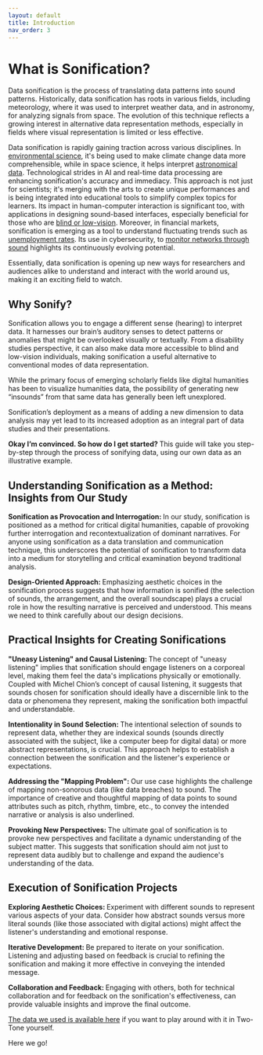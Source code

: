 ```yaml
---
layout: default
title: Introduction
nav_order: 3
---
```

<!-- 
This page will go over introductory content to the workshop. 
If your workshop has an introduction sequence, whether it be history, "Why should you use __", or anything of that matter, this is where it goes! If your workshop doesn't need this, delete introduction.md from the repository. 
Add, edit, or remove any content below for the workshop in question. 
-->

# What is Sonification?

Data sonification is the process of translating data patterns into sound patterns. Historically, data sonification has roots in various fields, including meteorology, where it was used to interpret weather data, and in astronomy, for analyzing signals from space. The evolution of this technique reflects a growing interest in alternative data representation methods, especially in fields where visual representation is limited or less effective. 

Data sonification is rapidly gaining traction across various disciplines. In <a href="https://www.youtube.com/watch?v=onB8id8mxMM" target="_blank" rel="noopener noreferrer">environmental science</a>, it's being used to make climate change data more comprehensible, while in space science, it helps interpret <a href="https://science.nasa.gov/mission/hubble/multimedia/sonifications/" target="_blank" rel="noopener noreferrer">astronomical data</a>. Technological strides in AI and real-time data processing are enhancing sonification's accuracy and immediacy. This approach is not just for scientists; it's merging with the arts to create unique performances and is being integrated into educational tools to simplify complex topics for learners. Its impact in human-computer interaction is significant too, with applications in designing sound-based interfaces, especially beneficial for those who are <a href="https://www.perkins.org/resource/sonification-sounds-meaning-activity/" target="_blank" rel="noopener noreferrer">blind or low-vision</a>. Moreover, in financial markets, sonification is emerging as a tool to understand fluctuating trends such as <a href="https://www.marketplace.org/2020/06/24/heres-what-the-crescendo-of-unemployment-sounds-like/" target="_blank" rel="noopener noreferrer">unemployment rates</a>. Its use in cybersecurity, to <a href="https://ginevraterenghi.github.io/sonifying-cyber-attacks/p2.html" target="_blank" rel="noopener noreferrer">monitor networks through sound</a> highlights its continuously evolving potential.  

Essentially, data sonification is opening up new ways for researchers and audiences alike to understand and interact with the world around us, making it an exciting field to watch. 

## Why Sonify? 

Sonification allows you to engage a different sense (hearing) to interpret data. It harnesses our brain’s auditory senses to detect patterns or anomalies that might be overlooked visually or textually. From a disability studies perspective, it can also make data more accessible to blind and low-vision individuals, making sonification a useful alternative to conventional modes of data representation. 

While the primary focus of emerging scholarly fields like digital humanities has been to visualize humanities data, the possibility of generating new “insounds” from that same data has generally been left unexplored. 

Sonification’s deployment as a means of adding a new dimension to data analysis may yet lead to its increased adoption as an integral part of data studies and their presentations. 

<b> Okay I’m convinced. So how do I get started? </b> This guide will take you step-by-step through the process of sonifying data, using our own data as an illustrative example.  

## Understanding Sonification as a Method: Insights from Our Study  

<b> Sonification as Provocation and Interrogation: </b> In our study, sonification is positioned as a method for critical digital humanities, capable of provoking further interrogation and recontextualization of dominant narratives. For anyone using sonification as a data translation and communication technique, this underscores the potential of sonification to transform data into a medium for storytelling and critical examination beyond traditional analysis. 

<b> Design-Oriented Approach: </b> Emphasizing aesthetic choices in the sonification process suggests that how information is sonified (the selection of sounds, the arrangement, and the overall soundscape) plays a crucial role in how the resulting narrative is perceived and understood. This means we need to think carefully about our design decisions. 

## Practical Insights for Creating Sonifications 

<b> "Uneasy Listening" and Causal Listening: </b> The concept of "uneasy listening" implies that sonification should engage listeners on a corporeal level, making them feel the data's implications physically or emotionally. Coupled with Michel Chion’s concept of causal listening, it suggests that sounds chosen for sonification should ideally have a discernible link to the data or phenomena they represent, making the sonification both impactful and understandable. 

<b> Intentionality in Sound Selection: </b> The intentional selection of sounds to represent data, whether they are indexical sounds (sounds directly associated with the subject, like a computer beep for digital data) or more abstract representations, is crucial. This approach helps to establish a connection between the sonification and the listener's experience or expectations. 

<b> Addressing the "Mapping Problem": </b> Our use case highlights the challenge of mapping non-sonorous data (like data breaches) to sound. The importance of creative and thoughtful mapping of data points to sound attributes such as pitch, rhythm, timbre, etc., to convey the intended narrative or analysis is also underlined. 

<b> Provoking New Perspectives: </b> The ultimate goal of sonification is to provoke new perspectives and facilitate a dynamic understanding of the subject matter. This suggests that sonification should aim not just to represent data audibly but to challenge and expand the audience's understanding of the data. 

## Execution of Sonification Projects 

<b> Exploring Aesthetic Choices: </b> Experiment with different sounds to represent various aspects of your data. Consider how abstract sounds versus more literal sounds (like those associated with digital actions) might affect the listener's understanding and emotional response. 

<b> Iterative Development: </b> Be prepared to iterate on your sonification. Listening and adjusting based on feedback is crucial to refining the sonification and making it more effective in conveying the intended message. 

<b> Collaboration and Feedback: </b> Engaging with others, both for technical collaboration and for feedback on the sonification's effectiveness, can provide valuable insights and improve the final outcome. 

<a href="data/CSS_Quant_Sheet.xlsx" target="_blank" rel="noopener noreferrer">The data we used is available here</a> if you want to play around with it in Two-Tone yourself.  

Here we go! 
